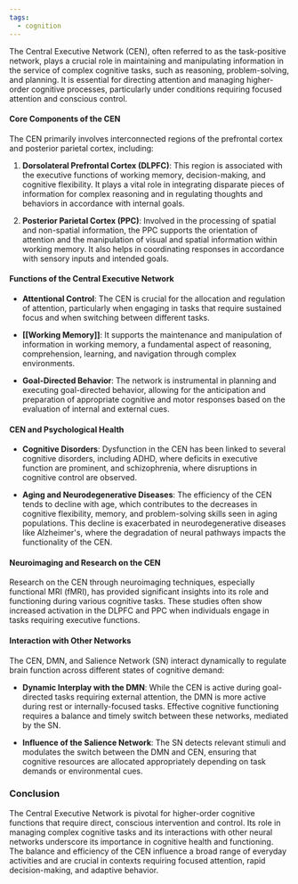 ```yaml
---
tags:
  - cognition
---
```



The Central Executive Network (CEN), often referred to as the task-positive network, plays a crucial role in maintaining and manipulating information in the service of complex cognitive tasks, such as reasoning, problem-solving, and planning. It is essential for directing attention and managing higher-order cognitive processes, particularly under conditions requiring focused attention and conscious control.

#### Core Components of the CEN

The CEN primarily involves interconnected regions of the prefrontal cortex and posterior parietal cortex, including:

1. **Dorsolateral Prefrontal Cortex (DLPFC)**: This region is associated with the executive functions of working memory, decision-making, and cognitive flexibility. It plays a vital role in integrating disparate pieces of information for complex reasoning and in regulating thoughts and behaviors in accordance with internal goals.

2. **Posterior Parietal Cortex (PPC)**: Involved in the processing of spatial and non-spatial information, the PPC supports the orientation of attention and the manipulation of visual and spatial information within working memory. It also helps in coordinating responses in accordance with sensory inputs and intended goals.

#### Functions of the Central Executive Network

- **Attentional Control**: The CEN is crucial for the allocation and regulation of attention, particularly when engaging in tasks that require sustained focus and when switching between different tasks.

- **[[Working Memory]]**: It supports the maintenance and manipulation of information in working memory, a fundamental aspect of reasoning, comprehension, learning, and navigation through complex environments.

- **Goal-Directed Behavior**: The network is instrumental in planning and executing goal-directed behavior, allowing for the anticipation and preparation of appropriate cognitive and motor responses based on the evaluation of internal and external cues.

#### CEN and Psychological Health

- **Cognitive Disorders**: Dysfunction in the CEN has been linked to several cognitive disorders, including ADHD, where deficits in executive function are prominent, and schizophrenia, where disruptions in cognitive control are observed.

- **Aging and Neurodegenerative Diseases**: The efficiency of the CEN tends to decline with age, which contributes to the decreases in cognitive flexibility, memory, and problem-solving skills seen in aging populations. This decline is exacerbated in neurodegenerative diseases like Alzheimer's, where the degradation of neural pathways impacts the functionality of the CEN.

#### Neuroimaging and Research on the CEN

Research on the CEN through neuroimaging techniques, especially functional MRI (fMRI), has provided significant insights into its role and functioning during various cognitive tasks. These studies often show increased activation in the DLPFC and PPC when individuals engage in tasks requiring executive functions.

#### Interaction with Other Networks

The CEN, DMN, and Salience Network (SN) interact dynamically to regulate brain function across different states of cognitive demand:

- **Dynamic Interplay with the DMN**: While the CEN is active during goal-directed tasks requiring external attention, the DMN is more active during rest or internally-focused tasks. Effective cognitive functioning requires a balance and timely switch between these networks, mediated by the SN.

- **Influence of the Salience Network**: The SN detects relevant stimuli and modulates the switch between the DMN and CEN, ensuring that cognitive resources are allocated appropriately depending on task demands or environmental cues.

### Conclusion

The Central Executive Network is pivotal for higher-order cognitive functions that require direct, conscious intervention and control. Its role in managing complex cognitive tasks and its interactions with other neural networks underscore its importance in cognitive health and functioning. The balance and efficiency of the CEN influence a broad range of everyday activities and are crucial in contexts requiring focused attention, rapid decision-making, and adaptive behavior.